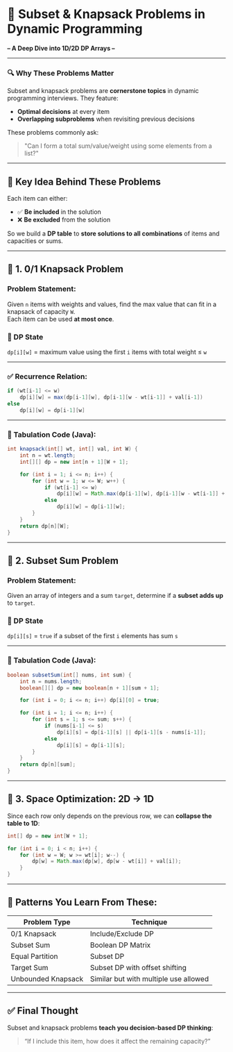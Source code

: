 

# 🎒 Subset & Knapsack Problems in Dynamic Programming  
**– A Deep Dive into 1D/2D DP Arrays –**

---

### 🔍 Why These Problems Matter

Subset and knapsack problems are **cornerstone topics** in dynamic programming interviews. They feature:
- **Optimal decisions** at every item
- **Overlapping subproblems** when revisiting previous decisions

These problems commonly ask:  
> "Can I form a total sum/value/weight using some elements from a list?"

---

## 🧠 Key Idea Behind These Problems

Each item can either:
- ✅ **Be included** in the solution
- ❌ **Be excluded** from the solution

So we build a **DP table** to **store solutions to all combinations** of items and capacities or sums.

---

## 🔢 1. **0/1 Knapsack Problem**

### Problem Statement:
Given `n` items with weights and values, find the max value that can fit in a knapsack of capacity `W`.  
Each item can be used **at most once**.

### 📐 DP State
`dp[i][w]` = maximum value using the first `i` items with total weight ≤ `w`

---

### ✅ Recurrence Relation:
```java
if (wt[i-1] <= w)
    dp[i][w] = max(dp[i-1][w], dp[i-1][w - wt[i-1]] + val[i-1])
else
    dp[i][w] = dp[i-1][w]
```

---

### 🧱 Tabulation Code (Java):
```java
int knapsack(int[] wt, int[] val, int W) {
    int n = wt.length;
    int[][] dp = new int[n + 1][W + 1];

    for (int i = 1; i <= n; i++) {
        for (int w = 1; w <= W; w++) {
            if (wt[i-1] <= w)
                dp[i][w] = Math.max(dp[i-1][w], dp[i-1][w - wt[i-1]] + val[i-1]);
            else
                dp[i][w] = dp[i-1][w];
        }
    }
    return dp[n][W];
}
```

---

## 🎯 2. **Subset Sum Problem**

### Problem Statement:
Given an array of integers and a sum `target`, determine if a **subset adds up** to `target`.

### 📐 DP State
`dp[i][s]` = `true` if a subset of the first `i` elements has sum `s`

---

### 🧱 Tabulation Code (Java):
```java
boolean subsetSum(int[] nums, int sum) {
    int n = nums.length;
    boolean[][] dp = new boolean[n + 1][sum + 1];

    for (int i = 0; i <= n; i++) dp[i][0] = true;

    for (int i = 1; i <= n; i++) {
        for (int s = 1; s <= sum; s++) {
            if (nums[i-1] <= s)
                dp[i][s] = dp[i-1][s] || dp[i-1][s - nums[i-1]];
            else
                dp[i][s] = dp[i-1][s];
        }
    }
    return dp[n][sum];
}
```

---

## 🚀 3. **Space Optimization: 2D → 1D**

Since each row only depends on the previous row, we can **collapse the table to 1D**:

```java
int[] dp = new int[W + 1];

for (int i = 0; i < n; i++) {
    for (int w = W; w >= wt[i]; w--) {
        dp[w] = Math.max(dp[w], dp[w - wt[i]] + val[i]);
    }
}
```

---

## 🧠 Patterns You Learn From These:

| Problem Type          | Technique           |
|------------------------|---------------------|
| 0/1 Knapsack           | Include/Exclude DP  |
| Subset Sum             | Boolean DP Matrix   |
| Equal Partition        | Subset DP           |
| Target Sum             | Subset DP with offset shifting |
| Unbounded Knapsack     | Similar but with multiple use allowed |

---

## ✅ Final Thought

Subset and knapsack problems **teach you decision-based DP thinking**:
> “If I include this item, how does it affect the remaining capacity?”

